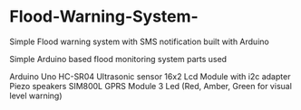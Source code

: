 # Flood-Warning-System-
Simple Flood warning system with SMS notification built with Arduino

Simple Arduino based flood monitoring system
parts used

Arduino Uno
HC-SR04 Ultrasonic sensor
16x2 Lcd Module with i2c adapter
Piezo speakers
SIM800L GPRS Module
3 Led (Red, Amber, Green for visual level warning)
